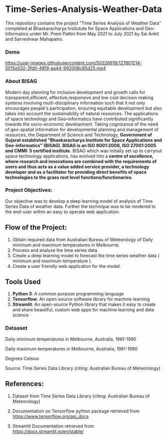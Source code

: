 # Time-Series-Analysis-Weather-Data
This repository contains the project "Time Series Analysis of Weather Data" completed at Bhaskaracharya Insitutute for Space Applications and Geo-Informatics under Mr. Prem Pattini from May 2021 to July 2021 by Sai Ankit and Sarveshwar Mahapatro.

### Demo


https://user-images.githubusercontent.com/50326918/127801214-5015e532-3fd0-48f9-aa44-992008c85d25.mp4

### About BISAG
Modern day planning for inclusive development and growth calls for transparent,efficient, effective,responsive and low cost decision making systems involving multi-disciplinary information such that it not only encourages people's participation, ensuring equitable development but also takes into account the sustainability of natural resources. The applications of space technology and Geo–informatics have contributed significantly towards the socio-economic development. Taking cognizance of the need of geo-spatial information for developmental planning and management of resources, the Department of Science and Technology, **Government of Gujarat established "Bhaskaracharya Institute for Space Applications and Geo-informatics" (BISAG). BISAG is an ISO 9001:2008, ISO 27001:2005 and CMMI: 5 certified institute.** BISAG which was initially set up to carryout space technology applications, has evolved into a **centre of excellence, where research and innovations are combined with the requirements of users and thus acts as a value added service provider, a technology developer and as a facilitator for providing direct benefits of space technologies to the grass root level functions/functionaries.**

### Project Objectives:
Our objective was to develop a deep learning model of analysis of Time Series Data of weather data. Further the technique was to be rendered to the end-user within an easy to operate web application.

## Flow of the Project:

1. Obtain required data from Australian Bureau of Meteorology of Daily minimum and maximum temperatures in Melbourne.
2. Process and analyse the time series data.
3. Create a deep learning model to forecast the time series weather data ( minimum and maximum temperature ).
3. Create a user friendly web application for the model.

## Tools Used
1. **Python 3**: A common purpose programming language
2. **Tensorflow**: An open-source software library for machine learning
3. **Streamlit**: An open-source Python library that makes it easy to create and share beautiful, custom web apps for machine learning and data science

### Dataaset
Daily minimum temperatures in Melbourne, Australia, 1981-1990 

Daily maximum temperatures in Melbourne, Australia, 1981-1990

Degrees Celsius

Source: Time Series Data Library (citing: Australian Bureau of Meteorology)


## References:
1. Dataset from ​Time Series Data Library (citing: Australian Bureau of Meteorology)

2. Documentation on Tensorflow python package retrieved from
https://www.tensorflow.org/api_docs

3. Streamlit Documentation retrieved from ​ https://docs.streamlit.io/en/stable/


